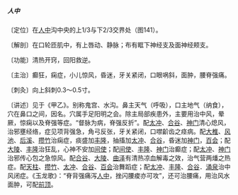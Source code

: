 ##### 人中

〔定位〕在[人中](https://www.gmzyjc.com/read/zjs/zjs3.2.2-0.0.1.3.26.md)沟中央的上1/3与下2/3交界处（图141）。

〔解剖〕在口轮匝肌中，有上唇动、静脉；布有眶下神经支及面神经颊支。

〔功能〕清热开窍，回阳救逆。

〔主治〕癫狂，痫症，小儿惊风，昏迷，牙关紧闭，口眼㖞斜，面肿，腰脊强痛。

〔刺灸〕向上斜刺0.3～0.5寸。

〔讲述〕见于《甲乙》。别称鬼宫、水沟。鼻主天气（呼吸），口主地气（纳食），穴在鼻口之间，因名。穴属手足阳明之会。除主局部疾患外，主要用治中风，晕厥，惊痫以及脊强等症。“督脉为病，脊强反折”。配[太冲](https://www.gmzyjc.com/read/zjs/zjs3.1.9-12-0.0.4.3.3.md)、[合谷](https://www.gmzyjc.com/read/zjs/zjs3.1.1-3-0.1.2.3.4.md)、[神门](https://www.gmzyjc.com/read/zjs/zjs3.1.4-6-0.0.2.3.7.md)清心熄风，治邪壅经络，症见项背强急，角弓反张，牙关紧闭，口噤齘齿之痉病。配[大椎](https://www.gmzyjc.com/read/zjs/zjs3.2.2-0.0.1.3.14.md)、[风池](https://www.gmzyjc.com/read/zjs/zjs3.1.9-12-0.0.3.3.20.md)、[后溪](https://www.gmzyjc.com/read/zjs/zjs3.1.4-6-0.0.3.3.3.md)、[攒竹](https://www.gmzyjc.com/read/zjs/zjs3.1.7-8-0.0.1.3.2.md)治痫症，痰盛加[丰隆](https://www.gmzyjc.com/read/zjs/zjs3.1.1-3-0.1.3.3.40.md)，抽搐加[太冲](https://www.gmzyjc.com/read/zjs/zjs3.1.9-12-0.0.4.3.3.md)、[合谷](https://www.gmzyjc.com/read/zjs/zjs3.1.1-3-0.1.2.3.4.md)，昏迷加[神门](https://www.gmzyjc.com/read/zjs/zjs3.1.4-6-0.0.2.3.7.md)，[百会](https://www.gmzyjc.com/read/zjs/zjs3.2.2-0.0.1.3.20.md)；配[大陵](https://www.gmzyjc.com/read/zjs/zjs3.1.9-12-0.0.1.3.7.md)、[丰隆](https://www.gmzyjc.com/read/zjs/zjs3.1.1-3-0.1.3.3.40.md)治狂乱，心神不安加[间使](https://www.gmzyjc.com/read/zjs/zjs3.1.9-12-0.0.1.3.5.md)；配[间使](https://www.gmzyjc.com/read/zjs/zjs3.1.9-12-0.0.1.3.5.md)、[丰隆](https://www.gmzyjc.com/read/zjs/zjs3.1.1-3-0.1.3.3.40.md)、[神门](https://www.gmzyjc.com/read/zjs/zjs3.1.4-6-0.0.2.3.7.md)治癫症；配[太冲](https://www.gmzyjc.com/read/zjs/zjs3.1.9-12-0.0.4.3.3.md)、[神门](https://www.gmzyjc.com/read/zjs/zjs3.1.4-6-0.0.2.3.7.md)治邪传心包之急惊风。配[合谷](https://www.gmzyjc.com/read/zjs/zjs3.1.1-3-0.1.2.3.4.md)、[大陵](https://www.gmzyjc.com/read/zjs/zjs3.1.9-12-0.0.1.3.7.md)、[曲泽](https://www.gmzyjc.com/read/zjs/zjs3.1.9-12-0.0.1.3.3.md)有清热凉血解毒之效，治气营两燔之热症。配[天柱](https://www.gmzyjc.com/read/zjs/zjs3.1.7-8-0.0.1.3.10.md)、[攒竹](https://www.gmzyjc.com/read/zjs/zjs3.1.7-8-0.0.1.3.2.md)、[太冲](https://www.gmzyjc.com/read/zjs/zjs3.1.9-12-0.0.4.3.3.md)、[合谷](https://www.gmzyjc.com/read/zjs/zjs3.1.1-3-0.1.2.3.4.md)、[百会](https://www.gmzyjc.com/read/zjs/zjs3.2.2-0.0.1.3.20.md)治舞蹈症；配[太冲](https://www.gmzyjc.com/read/zjs/zjs3.1.9-12-0.0.4.3.3.md)、[丰隆](https://www.gmzyjc.com/read/zjs/zjs3.1.1-3-0.1.3.3.40.md)、[合谷](https://www.gmzyjc.com/read/zjs/zjs3.1.1-3-0.1.2.3.4.md)．[涌泉](https://www.gmzyjc.com/read/zjs/zjs3.1.7-8-0.0.2.3.1.md)治中风闭症。《玉龙歌》：“脊背强痛泻[人中](https://www.gmzyjc.com/read/zjs/zjs3.2.2-0.0.1.3.26.md)，挫闪腰痠亦可攻”，还可治腰痛，用治风水面肿，可配[前顶](https://www.gmzyjc.com/read/zjs/zjs3.2.2-0.0.1.3.21.md)。
